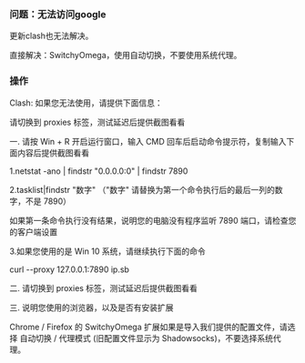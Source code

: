 
### 问题：无法访问google

更新clash也无法解决。

直接解决：SwitchyOmega，使用自动切换，不要使用系统代理。

### 操作

Clash: 如果您无法使用，请提供下面信息：

请切换到 proxies 标签，测试延迟后提供截图看看

一. 请按 Win + R 开启运行窗口，输入 CMD 回车后启动命令提示符，复制输入下面内容后提供截图看看

1.netstat -ano | findstr "0.0.0.0:0" | findstr 7890

2.tasklist|findstr "数字" （"数字" 请替换为第一个命令执行后的最后一列的数字，不是 7890）

如果第一条命令执行没有结果，说明您的电脑没有程序监听 7890 端口，请检查您的客户端设置

3.如果您使用的是 Win 10 系统，请继续执行下面的命令

curl --proxy 127.0.0.1:7890 ip.sb

二. 请切换到 proxies 标签，测试延迟后提供截图看看

三. 说明您使用的浏览器，以及是否有安装扩展

Chrome / Firefox 的 SwitchyOmega 扩展如果是导入我们提供的配置文件，请选择 自动切换 / 代理模式 (旧配置文件显示为 Shadowsocks)，不要选择系统代理。
